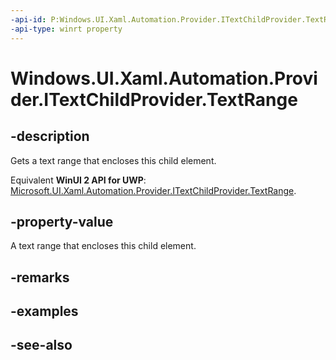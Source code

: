 ```yaml
---
-api-id: P:Windows.UI.Xaml.Automation.Provider.ITextChildProvider.TextRange
-api-type: winrt property
---
```


<!-- Property syntax
public Windows.UI.Xaml.Automation.Provider.ITextRangeProvider TextRange { get; }
-->

# Windows.UI.Xaml.Automation.Provider.ITextChildProvider.TextRange

## -description
Gets a text range that encloses this child element.

Equivalent **WinUI 2 API for UWP**: [Microsoft.UI.Xaml.Automation.Provider.ITextChildProvider.TextRange](/windows/winui/api/microsoft.ui.xaml.automation.provider.itextchildprovider.textrange).

## -property-value
A text range that encloses this child element.

## -remarks

## -examples

## -see-also
